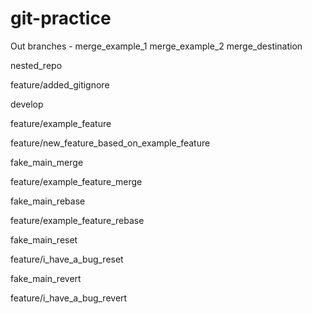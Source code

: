 # git-practice
Out branches - 
merge_example_1
merge_example_2
merge_destination

nested_repo

feature/added_gitignore

develop

feature/example_feature

feature/new_feature_based_on_example_feature

fake_main_merge

feature/example_feature_merge

fake_main_rebase

feature/example_feature_rebase


fake_main_reset

feature/i_have_a_bug_reset

fake_main_revert

feature/i_have_a_bug_revert


